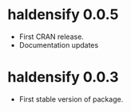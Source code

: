 # haldensify 0.0.5

* First CRAN release.
* Documentation updates

# haldensify 0.0.3

* First stable version of package.
